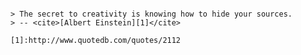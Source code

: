 ```# Qoute Cite Format Template

> The secret to creativity is knowing how to hide your sources. 
> -- <cite>[Albert Einstein][1]</cite>

[1]:http://www.quotedb.com/quotes/2112
